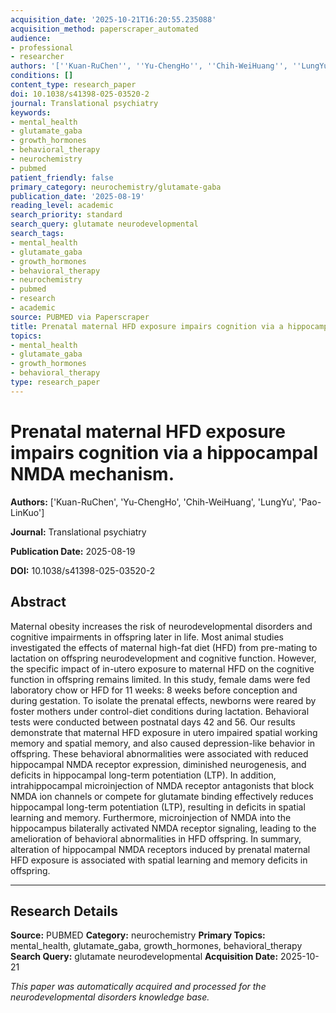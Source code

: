 ```yaml
---
acquisition_date: '2025-10-21T16:20:55.235088'
acquisition_method: paperscraper_automated
audience:
- professional
- researcher
authors: '[''Kuan-RuChen'', ''Yu-ChengHo'', ''Chih-WeiHuang'', ''LungYu'', ''Pao-LinKuo'']'
conditions: []
content_type: research_paper
doi: 10.1038/s41398-025-03520-2
journal: Translational psychiatry
keywords:
- mental_health
- glutamate_gaba
- growth_hormones
- behavioral_therapy
- neurochemistry
- pubmed
patient_friendly: false
primary_category: neurochemistry/glutamate-gaba
publication_date: '2025-08-19'
reading_level: academic
search_priority: standard
search_query: glutamate neurodevelopmental
search_tags:
- mental_health
- glutamate_gaba
- growth_hormones
- behavioral_therapy
- neurochemistry
- pubmed
- research
- academic
source: PUBMED via Paperscraper
title: Prenatal maternal HFD exposure impairs cognition via a hippocampal NMDA mechanism.
topics:
- mental_health
- glutamate_gaba
- growth_hormones
- behavioral_therapy
type: research_paper
---
```


# Prenatal maternal HFD exposure impairs cognition via a hippocampal NMDA mechanism.

**Authors:** ['Kuan-RuChen', 'Yu-ChengHo', 'Chih-WeiHuang', 'LungYu', 'Pao-LinKuo']

**Journal:** Translational psychiatry

**Publication Date:** 2025-08-19

**DOI:** 10.1038/s41398-025-03520-2

## Abstract

Maternal obesity increases the risk of neurodevelopmental disorders and cognitive impairments in offspring later in life. Most animal studies investigated the effects of maternal high-fat diet (HFD) from pre-mating to lactation on offspring neurodevelopment and cognitive function. However, the specific impact of in-utero exposure to maternal HFD on the cognitive function in offspring remains limited. In this study, female dams were fed laboratory chow or HFD for 11 weeks: 8 weeks before conception and during gestation. To isolate the prenatal effects, newborns were reared by foster mothers under control-diet conditions during lactation. Behavioral tests were conducted between postnatal days 42 and 56. Our results demonstrate that maternal HFD exposure in utero impaired spatial working memory and spatial memory, and also caused depression-like behavior in offspring. These behavioral abnormalities were associated with reduced hippocampal NMDA receptor expression, diminished neurogenesis, and deficits in hippocampal long-term potentiation (LTP). In addition, intrahippocampal microinjection of NMDA receptor antagonists that block NMDA ion channels or compete for glutamate binding effectively reduces hippocampal long-term potentiation (LTP), resulting in deficits in spatial learning and memory. Furthermore, microinjection of NMDA into the hippocampus bilaterally activated NMDA receptor signaling, leading to the amelioration of behavioral abnormalities in HFD offspring. In summary, alteration of hippocampal NMDA receptors induced by prenatal maternal HFD exposure is associated with spatial learning and memory deficits in offspring.

---

## Research Details

**Source:** PUBMED
**Category:** neurochemistry
**Primary Topics:** mental_health, glutamate_gaba, growth_hormones, behavioral_therapy
**Search Query:** glutamate neurodevelopmental
**Acquisition Date:** 2025-10-21

*This paper was automatically acquired and processed for the neurodevelopmental disorders knowledge base.*
